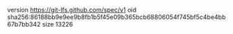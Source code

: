version https://git-lfs.github.com/spec/v1
oid sha256:86188bb9e9ee9b8fb1b5f45e09b365bcb68806054f745bf5c4be4bb67b7bb342
size 13226
